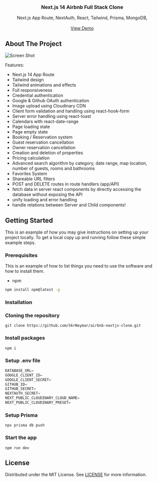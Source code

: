 <br/>
<p align="center">
  <h3 align="center">Next.js 14 Airbnb Full Stack Clone</h3>

  <p align="center">
    Next.js App Route, NextAuth, React, Tailwind, Prisma, MongoDB, 
    <br/>
    <br/>
    <a href="https://nextjs-14-airbnb.vercel.app/">View Demo</a>
  </p>
</p>

## About The Project

![Screen Shot](https://res.cloudinary.com/djhhzsnda/image/upload/v1707379344/nextbnb_mbiexy.png)

Features:

- Next.js 14 App Route
- Tailwind design
- Tailwind animations and effects
- Full responsiveness
- Credential authentication
- Google & Github OAuth authentication
- Image upload using Cloudinary CDN
- Client form validation and handling using react-hook-form
- Server error handling using react-toast
- Calendars with react-date-range
- Page loading state
- Page empty state
- Booking / Reservation system
- Guest reservation cancellation
- Owner reservation cancellation
- Creation and deletion of properties
- Pricing calculation
- Advanced search algorithm by category, date range, map location, number of guests, rooms and bathrooms
- Favorites System
- Shareable URL filters
- POST and DELETE routes in route handlers (app/API)
- fetch data in server react components by directly accessing the database without exposing the API
- unify loading and error handling
- handle relations between Server and Child components!

## Getting Started

This is an example of how you may give instructions on setting up your project locally.
To get a local copy up and running follow these simple example steps.

### Prerequisites

This is an example of how to list things you need to use the software and how to install them.

- npm

```sh
npm install npm@latest -g
```

### Installation

### Cloning the repository

```shell
git clone https://github.com/SkrNeymar/airbnb-nextjs-clone.git
```

### Install packages

```shell
npm i
```

### Setup .env file

```js
DATABASE_URL=
GOOGLE_CLIENT_ID=
GOOGLE_CLIENT_SECRET=
GITHUB_ID=
GITHUB_SECRET=
NEXTAUTH_SECRET=
NEXT_PUBLIC_CLOUDINARY_CLOUD_NAME=
NEXT_PUBLIC_CLOUDINARY_PRESET=
```

### Setup Prisma

```shell
npx prisma db push

```

### Start the app

```shell
npm run dev
```

## License

Distributed under the MIT License. See [LICENSE](https://github.com/SkrNeymar/airbnb-nextjs-clone/blob/main/LICENSE.txt) for more information.
